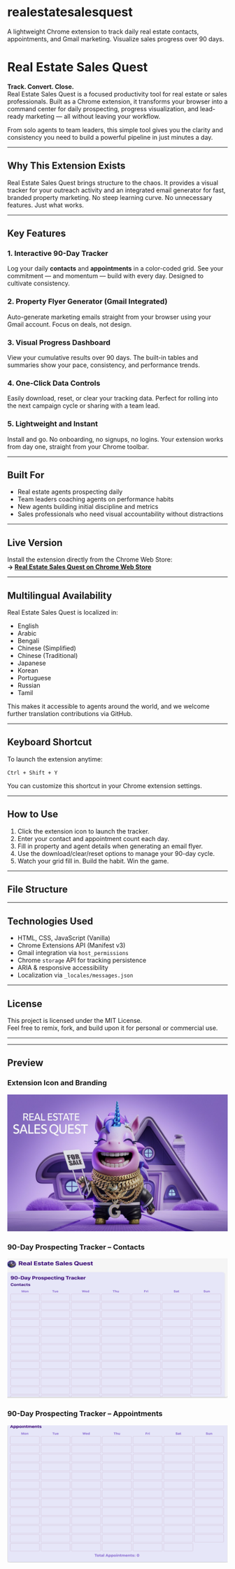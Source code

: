 # realestatesalesquest
A lightweight Chrome extension to track daily real estate contacts, appointments, and Gmail marketing. Visualize sales progress over 90 days.

# Real Estate Sales Quest

**Track. Convert. Close.**  
Real Estate Sales Quest is a focused productivity tool for real estate or sales professionals. Built as a Chrome extension, it transforms your browser into a command center for daily prospecting, progress visualization, and lead-ready marketing — all without leaving your workflow.

From solo agents to team leaders, this simple tool gives you the clarity and consistency you need to build a powerful pipeline in just minutes a day.

---

## Why This Extension Exists


Real Estate Sales Quest brings structure to the chaos. It provides a visual tracker for your outreach activity and an integrated email generator for fast, branded property marketing. No steep learning curve. No unnecessary features. Just what works.

---

## Key Features

### 1. Interactive 90-Day Tracker  
Log your daily **contacts** and **appointments** in a color-coded grid. See your commitment — and momentum — build with every day. Designed to cultivate consistency.

### 2. Property Flyer Generator (Gmail Integrated)  
Auto-generate marketing emails straight from your browser using your Gmail account. Focus on deals, not design.

### 3. Visual Progress Dashboard  
View your cumulative results over 90 days. The built-in tables and summaries show your pace, consistency, and performance trends.

### 4. One-Click Data Controls  
Easily download, reset, or clear your tracking data. Perfect for rolling into the next campaign cycle or sharing with a team lead.

### 5. Lightweight and Instant  
Install and go. No onboarding, no signups, no logins. Your extension works from day one, straight from your Chrome toolbar.

---

## Built For

- Real estate agents prospecting daily  
- Team leaders coaching agents on performance habits  
- New agents building initial discipline and metrics  
- Sales professionals who need visual accountability without distractions

---

## Live Version

Install the extension directly from the Chrome Web Store:  
**→ [Real Estate Sales Quest on Chrome Web Store](https://chromewebstore.google.com/detail/real-estate-sales-quest/meipkkkbcklniebjbdlkfflifjdfdekl)**

---

## Multilingual Availability

Real Estate Sales Quest is localized in:

- English  
- Arabic  
- Bengali  
- Chinese (Simplified)  
- Chinese (Traditional)  
- Japanese  
- Korean  
- Portuguese  
- Russian  
- Tamil

This makes it accessible to agents around the world, and we welcome further translation contributions via GitHub.

---

## Keyboard Shortcut

To launch the extension anytime:

```
Ctrl + Shift + Y
```

You can customize this shortcut in your Chrome extension settings.

---

## How to Use

1. Click the extension icon to launch the tracker.
2. Enter your contact and appointment count each day.
3. Fill in property and agent details when generating an email flyer.
4. Use the download/clear/reset options to manage your 90-day cycle.
5. Watch your grid fill in. Build the habit. Win the game.

---


## File Structure

---

## Technologies Used

- HTML, CSS, JavaScript (Vanilla)
- Chrome Extensions API (Manifest v3)
- Gmail integration via `host_permissions`
- Chrome `storage` API for tracking persistence
- ARIA & responsive accessibility
- Localization via `_locales/messages.json`

---

## License

This project is licensed under the MIT License.  
Feel free to remix, fork, and build upon it for personal or commercial use.

---

---

## Preview

### Extension Icon and Branding

![Real Estate Sales Quest - Branding](realestatesalesquest1.png)

### 90-Day Prospecting Tracker – Contacts

![Contacts Tracker](realestatesalesquest3.png)

### 90-Day Prospecting Tracker – Appointments

![Appointments Tracker](realestatesalesquest2.png)
